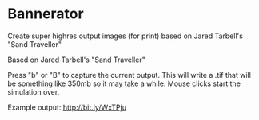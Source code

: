 Bannerator
==========

Create super highres output images (for print) based on Jared Tarbell's "Sand Traveller"

Based on Jared Tarbell's "Sand Traveller"

Press "b" or "B" to capture the current output. This will write a .tif that will be something like 350mb so it may take a while.
Mouse clicks start the simulation over.

Example output: http://bit.ly/WxTPju
